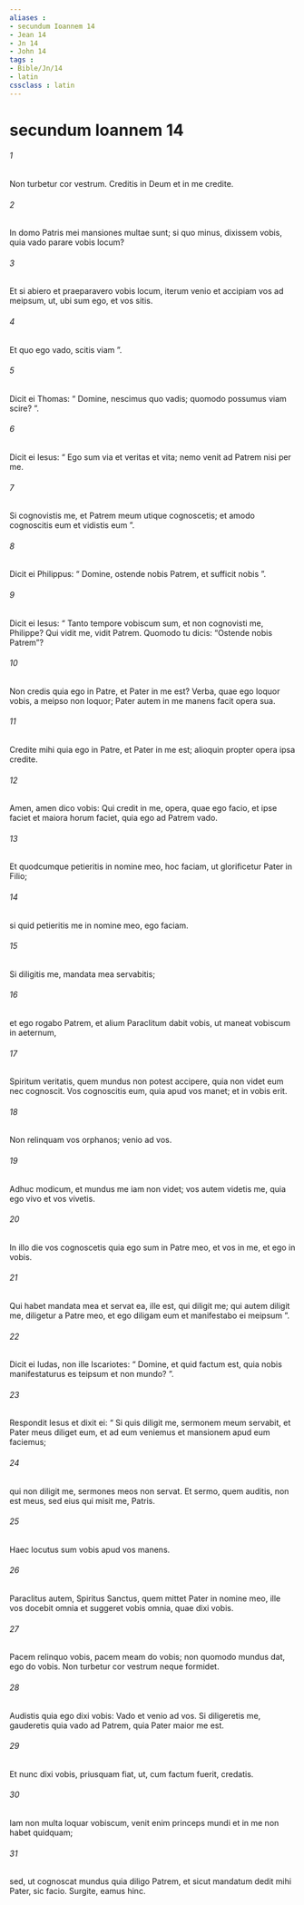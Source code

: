 ```yaml
---
aliases : 
- secundum Ioannem 14
- Jean 14
- Jn 14
- John 14
tags : 
- Bible/Jn/14
- latin
cssclass : latin
---
```


# secundum Ioannem 14

###### 1
Non turbetur cor vestrum. Creditis in Deum et in me credite. 
###### 2
In domo Patris mei mansiones multae sunt; si quo minus, dixissem vobis, quia vado parare vobis locum? 
###### 3
Et si abiero et praeparavero vobis locum, iterum venio et accipiam vos ad meipsum, ut, ubi sum ego, et vos sitis. 
###### 4
Et quo ego vado, scitis viam ”.
###### 5
Dicit ei Thomas: “ Domine, nescimus quo vadis; quomodo possumus viam scire? ”. 
###### 6
Dicit ei Iesus: “ Ego sum via et veritas et vita; nemo venit ad Patrem nisi per me. 
###### 7
Si cognovistis me, et Patrem meum utique cognoscetis; et amodo cognoscitis eum et vidistis eum ”. 
###### 8
Dicit ei Philippus: “ Domine, ostende nobis Patrem, et sufficit nobis ”. 
###### 9
Dicit ei Iesus: “ Tanto tempore vobiscum sum, et non cognovisti me, Philippe? Qui vidit me, vidit Patrem. Quomodo tu dicis: “Ostende nobis Patrem”? 
###### 10
Non credis quia ego in Patre, et Pater in me est? Verba, quae ego loquor vobis, a meipso non loquor; Pater autem in me manens facit opera sua. 
###### 11
Credite mihi quia ego in Patre, et Pater in me est; alioquin propter opera ipsa credite.
###### 12
Amen, amen dico vobis: Qui credit in me, opera, quae ego facio, et ipse faciet et maiora horum faciet, quia ego ad Patrem vado. 
###### 13
Et quodcumque petieritis in nomine meo, hoc faciam, ut glorificetur Pater in Filio; 
###### 14
si quid petieritis me in nomine meo, ego faciam.
###### 15
Si diligitis me, mandata mea servabitis; 
###### 16
et ego rogabo Patrem, et alium Paraclitum dabit vobis, ut maneat vobiscum in aeternum, 
###### 17
Spiritum veritatis, quem mundus non potest accipere, quia non videt eum nec cognoscit. Vos cognoscitis eum, quia apud vos manet; et in vobis erit. 
###### 18
Non relinquam vos orphanos; venio ad vos. 
###### 19
Adhuc modicum, et mundus me iam non videt; vos autem videtis me, quia ego vivo et vos vivetis. 
###### 20
In illo die vos cognoscetis quia ego sum in Patre meo, et vos in me, et ego in vobis. 
###### 21
Qui habet mandata mea et servat ea, ille est, qui diligit me; qui autem diligit me, diligetur a Patre meo, et ego diligam eum et manifestabo ei meipsum ”.
###### 22
Dicit ei Iudas, non ille Iscariotes: “ Domine, et quid factum est, quia nobis manifestaturus es teipsum et non mundo? ”. 
###### 23
Respondit Iesus et dixit ei: “ Si quis diligit me, sermonem meum servabit, et Pater meus diliget eum, et ad eum veniemus et mansionem apud eum faciemus; 
###### 24
qui non diligit me, sermones meos non servat. Et sermo, quem auditis, non est meus, sed eius qui misit me, Patris.
###### 25
Haec locutus sum vobis apud vos manens. 
###### 26
Paraclitus autem, Spiritus Sanctus, quem mittet Pater in nomine meo, ille vos docebit omnia et suggeret vobis omnia, quae dixi vobis. 
###### 27
Pacem relinquo vobis, pacem meam do vobis; non quomodo mundus dat, ego do vobis. Non turbetur cor vestrum neque formidet. 
###### 28
Audistis quia ego dixi vobis: Vado et venio ad vos. Si diligeretis me, gauderetis quia vado ad Patrem, quia Pater maior me est. 
###### 29
Et nunc dixi vobis, priusquam fiat, ut, cum factum fuerit, credatis. 
###### 30
Iam non multa loquar vobiscum, venit enim princeps mundi et in me non habet quidquam; 
###### 31
sed, ut cognoscat mundus quia diligo Patrem, et sicut mandatum dedit mihi Pater, sic facio. Surgite, eamus hinc.
